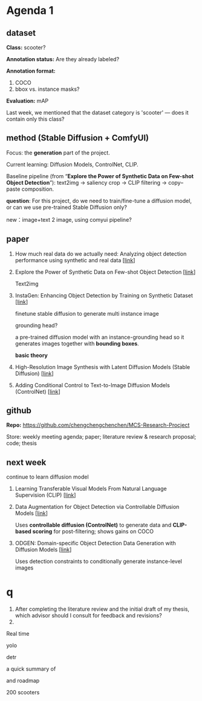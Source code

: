 # Agenda 1

## dataset

**Class:** scooter?

**Annotation status:** Are they already labeled?

**Annotation format:**

1. COCO
2. bbox vs. instance masks?

**Evaluation:** mAP

Last week, we mentioned that the dataset category is 'scooter' — does it contain only this class?

## method (Stable Diffusion + ComfyUI)

Focus: the **generation** part of the project.

Current learning: Diffusion Models, ControlNet, CLIP.

Baseline pipeline (from “**Explore the Power of Synthetic Data on Few-shot Object Detection**”):
 text2img → saliency crop → CLIP filtering → copy–paste composition.

**question**: For this project, do we need to train/fine-tune a diffusion model, or can we use pre-trained Stable Diffusion only?



new：image+text 2 image, using comyui pipeline?

## paper

1. How much real data do we actually need: Analyzing object detection performance using synthetic and real data [[link](https://arxiv.org/abs/1907.07061)]

2. Explore the Power of Synthetic Data on Few-shot Object Detection [[link](https://openaccess.thecvf.com/content/CVPR2023W/GCV/html/Lin_Explore_the_Power_of_Synthetic_Data_on_Few-Shot_Object_Detection_CVPRW_2023_paper.html)]

   Text2img

3. InstaGen: Enhancing Object Detection by Training on Synthetic Dataset [[link](https://openaccess.thecvf.com/content/CVPR2024/html/Feng_InstaGen_Enhancing_Object_Detection_by_Training_on_Synthetic_Dataset_CVPR_2024_paper.html)]

   finetune stable diffusion to generate multi instance image

   grounding head?

   a pre-trained diffusion model with an instance-grounding head so it generates images together with **bounding boxes**.

   

   

   **basic theory**

4. High-Resolution Image Synthesis with Latent Diffusion Models (Stable Diffusion) [[link](https://arxiv.org/abs/2112.10752)] 

5. Adding Conditional Control to Text-to-Image Diffusion Models (ControlNet) [[link](https://openaccess.thecvf.com/content/ICCV2023/html/Zhang_Adding_Conditional_Control_to_Text-to-Image_Diffusion_Models_ICCV_2023_paper.html)]



## github

**Repo:** https://github.com/chengchengchenchen/MCS-Research-Procject

Store: weekly meeting agenda; paper; literature review & research proposal; code; thesis



## next week

continue to learn diffusion model

1. Learning Transferable Visual Models From Natural Language Supervision (CLIP) [[link](https://arxiv.org/abs/2103.00020)]

2. Data Augmentation for Object Detection via Controllable Diffusion Models  [[link](https://openaccess.thecvf.com/content/WACV2024/papers/Fang_Data_Augmentation_for_Object_Detection_via_Controllable_Diffusion_Models_WACV_2024_paper.pdf)]

   Uses **controllable diffusion (ControlNet)** to generate data and **CLIP-based scoring** for post-filtering; shows gains on COCO

3. ODGEN: Domain-specific Object Detection Data Generation with Diffusion Models [[link](https://openreview.net/forum?id=kTtK65vKvD)]

   Uses detection constraints to conditionally generate instance-level images







# q

1. After completing the literature review and the initial draft of my thesis, which advisor should I consult for feedback and revisions?
2. 

Real time

yolo

detr





a quick summary of 

and roadmap

200 scooters 

